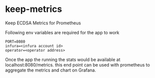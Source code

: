 # keep-metrics
Keep ECDSA Metrics for Prometheus

Following env variables are required for the app to work
```
PORT=8080
infura=<infura account id>
operator=<operator address>
```  
Once the app the running the stats would be available at localhost:8080/metrics. this end point can be used with prometheus to aggregate the metrics and chart on Grafana.
